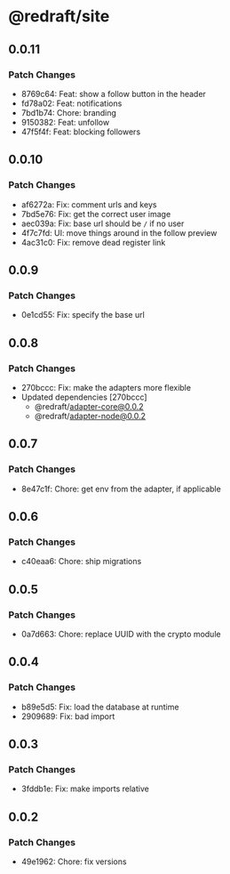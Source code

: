 # @redraft/site

## 0.0.11

### Patch Changes

- 8769c64: Feat: show a follow button in the header
- fd78a02: Feat: notifications
- 7bd1b74: Chore: branding
- 9150382: Feat: unfollow
- 47f5f4f: Feat: blocking followers

## 0.0.10

### Patch Changes

- af6272a: Fix: comment urls and keys
- 7bd5e76: Fix: get the correct user image
- aec039a: Fix: base url should be `/` if no user
- 4f7c7fd: UI: move things around in the follow preview
- 4ac31c0: Fix: remove dead register link

## 0.0.9

### Patch Changes

- 0e1cd55: Fix: specify the base url

## 0.0.8

### Patch Changes

- 270bccc: Fix: make the adapters more flexible
- Updated dependencies [270bccc]
  - @redraft/adapter-core@0.0.2
  - @redraft/adapter-node@0.0.2

## 0.0.7

### Patch Changes

- 8e47c1f: Chore: get env from the adapter, if applicable

## 0.0.6

### Patch Changes

- c40eaa6: Chore: ship migrations

## 0.0.5

### Patch Changes

- 0a7d663: Chore: replace UUID with the crypto module

## 0.0.4

### Patch Changes

- b89e5d5: Fix: load the database at runtime
- 2909689: Fix: bad import

## 0.0.3

### Patch Changes

- 3fddb1e: Fix: make imports relative

## 0.0.2

### Patch Changes

- 49e1962: Chore: fix versions

